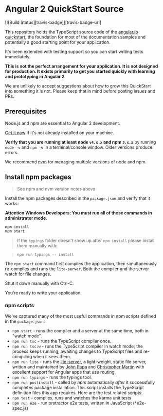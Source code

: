 # Angular 2 QuickStart Source
[![Build Status][travis-badge]][travis-badge-url]

This repository holds the TypeScript source code of the [angular.io quickstart](https://angular.io/docs/ts/latest/quickstart.html),
the foundation for most of the documentation samples and potentially a good starting point for your application.

It's been extended with testing support so you can start writing tests immediately.

**This is not the perfect arrangement for your application. It is not designed for production.
It exists primarily to get you started quickly with learning and prototyping in Angular 2**

We are unlikely to accept suggestions about how to grow this QuickStart into something it is not.
Please keep that in mind before posting issues and PRs.

## Prerequisites

Node.js and npm are essential to Angular 2 development. 
    
<a href="https://docs.npmjs.com/getting-started/installing-node" target="_blank" title="Installing Node.js and updating npm">
Get it now</a> if it's not already installed on your machine.
 
**Verify that you are running at least node `v4.x.x` and npm `3.x.x`**
by running `node -v` and `npm -v` in a terminal/console window.
Older versions produce errors.

We recommend [nvm](https://github.com/creationix/nvm) for managing multiple versions of node and npm.


## Install npm packages

> See npm and nvm version notes above

Install the npm packages described in the `package.json` and verify that it works:

**Attention Windows Developers:  You must run all of these commands in administrator mode**.

```bash
npm install
npm start
```

> If the `typings` folder doesn't show up after `npm install` please install them manually with:

> `npm run typings -- install`

The `npm start` command first compiles the application, 
then simultaneously re-compiles and runs the `lite-server`.
Both the compiler and the server watch for file changes.

Shut it down manually with Ctrl-C.

You're ready to write your application.

### npm scripts

We've captured many of the most useful commands in npm scripts defined in the `package.json`:

* `npm start` - runs the compiler and a server at the same time, both in "watch mode".
* `npm run tsc` - runs the TypeScript compiler once.
* `npm run tsc:w` - runs the TypeScript compiler in watch mode; the process keeps running, awaiting changes to TypeScript files and re-compiling when it sees them.
* `npm run lite` - runs the [lite-server](https://www.npmjs.com/package/lite-server), a light-weight, static file server, written and maintained by
[John Papa](https://github.com/johnpapa) and
[Christopher Martin](https://github.com/cgmartin)
with excellent support for Angular apps that use routing.
* `npm run typings` - runs the typings tool.
* `npm run postinstall` - called by *npm* automatically *after* it successfully completes package installation. This script installs the TypeScript definition files this app requires.
Here are the test related scripts:
* `npm test` - compiles, runs and watches the karma unit tests
* `npm run e2e` - run protractor e2e tests, written in JavaScript (*e2e-spec.js)
